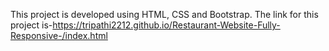 This project is developed using HTML, CSS and Bootstrap. The link for this project is-https://tripathi2212.github.io/Restaurant-Website-Fully-Responsive-/index.html
